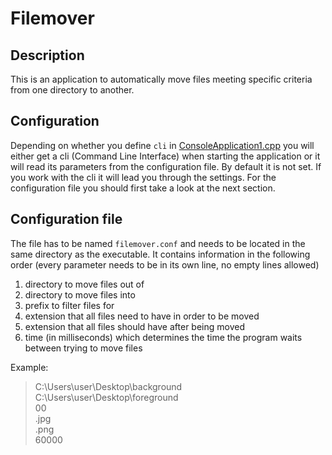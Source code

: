 # Filemover

## Description
This is an application to automatically move files meeting specific criteria from one directory to another.

## Configuration
Depending on whether you define `cli` in [ConsoleApplication1.cpp](https://github.com/SlaynAndKorpil/Filemover/blob/master/ConsoleApplication1/ConsoleApplication1.cpp) you will either get a cli (Command Line Interface) when starting the application or it will read its parameters from the configuration file. By default it is not set. If you work with the cli it will lead you through the settings. For the configuration file you should first take a look at the next section.

## Configuration file
The file has to be named `filemover.conf` and needs to be located in the same directory as the executable.
It contains information in the following order (every parameter needs to be in its own line, no empty lines allowed)
 1. directory to move files out of
 1. directory to move files into
 1. prefix to filter files for
 1. extension that all files need to have in order to be moved
 1. extension that all files should have after being moved
 1. time (in milliseconds) which determines the time the program waits between trying to move files

Example:
>C:\Users\user\Desktop\background  
C:\Users\user\Desktop\foreground  
00  
.jpg  
.png  
60000
